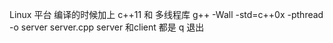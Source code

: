 Linux 平台
编译的时候加上 c++11 和 多线程库
g++ -Wall -std=c++0x -pthread -o server server.cpp
server 和client 都是 q 退出
